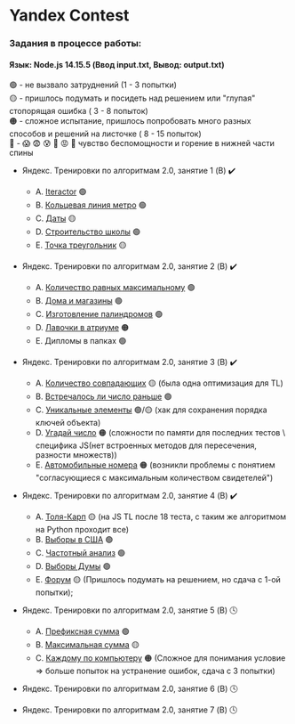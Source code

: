 # Yandex Contest

### Задания в процессе работы:

#### Язык: Node.js 14.15.5 (Ввод input.txt, Вывод: output.txt)

🟢 - не вызвало затруднений (1 - 3 попытки)  
🟡 - пришлось подумать и посидеть над решением или "глупая" стопорящая ошибка ( 3 - 8 попыток)  
🟠 - сложное испытание, пришлось попробовать много разных способов и решений на листочке ( 8 - 15 попыток)  
🔴 - 😱 😨 😰 🤯 😡 🤬 чувство беспомощности и горение в нижней части спины

- Яндекс. Тренировки по алгоритмам 2.0, занятие 1 (B) ✔️

  - A. [Iteractor](https://github.com/iTemes/YaContest/tree/master/src/1/A-Iteractor) 🟢
  - B. [Кольцевая линия метро](https://github.com/iTemes/YaContest/tree/master/src/1/B-MetroRing) 🟢
  - C. [Даты](https://github.com/iTemes/YaContest/tree/master/src/1/C-Dates) 🟡
  - D. [Строительство школы](https://github.com/iTemes/YaContest/tree/master/src/1/D-SchollBuilding) 🟢
  - E. [Точка треугольник](https://github.com/iTemes/YaContest/tree/master/src/1/E-PointAndRectangle) 🟡

- Яндекс. Тренировки по алгоритмам 2.0, занятие 2 (B) ✔️

  - A. [Количество равных максимальному](https://github.com/iTemes/YaContest/tree/master/src/2/A-MaxNumsCount) 🟢
  - B. [Дома и магазины](https://github.com/iTemes/YaContest/tree/master/src/2/B-Buildings%26shops) 🟢
  - C. [Изготовление палиндромов](https://github.com/iTemes/YaContest/tree/master/src/2/C-MakePalindrome) 🟢
  - D. [Лавочки в атриуме](https://github.com/iTemes/YaContest/tree/master/src/2/D-Benches) 🟠
  - E. Дипломы в папках 🟢

- Яндекс. Тренировки по алгоритмам 2.0, занятие 3 (B) ✔️

  - A. [Количество совпадающих](https://github.com/iTemes/YaContest/tree/master/src/3/A-EqualCount) 🟡 (была одна оптимизация для TL)
  - B. [Встречалось ли число раньше](https://github.com/iTemes/YaContest/tree/master/src/3/B-hasOwnNum) 🟢
  - C. [Уникальные элементы](https://github.com/iTemes/YaContest/tree/master/src/3/C-unicueElementsArr) 🟢/🟡 (хак для сохранения порядка ключей объекта)
  - D. [Угадай число](https://github.com/iTemes/YaContest/tree/master/src/3/D-guessNum) 🟠 (сложности по памяти для последних тестов \ специфика JS(нет встроенных методов для пересечения, разности множеств))
  - E. [Автомобильные номера](https://github.com/iTemes/YaContest/tree/master/src/3/E-autoNums) 🟠 (возникли проблемы с понятием "согласующиеся с максимальным количеством свидетелей")

- Яндекс. Тренировки по алгоритмам 2.0, занятие 4 (B) ✔️

  - A. [Толя-Карп](https://github.com/iTemes/YaContest/tree/master/src/4/A-colorsGrade) 🟡 (на JS TL после 18 теста, с таким же алгоритмом на Python проходит все)
  - B. [Выборы в США](https://github.com/iTemes/YaContest/tree/master/src/4/B-usaChoise) 🟢
  - C. [Частотный анализ](https://github.com/iTemes/YaContest/tree/master/src/4/C-frequencyAnalitic) 🟢
  - D. [Выборы Думы](https://github.com/iTemes/YaContest/tree/master/src/4/D-russianChoise) 🟢
  - E. [Форум](https://github.com/iTemes/YaContest/tree/master/src/4/E-forum) 🟡 (Пришлось подумать на решением, но сдача с 1-ой попытки);

- Яндекс. Тренировки по алгоритмам 2.0, занятие 5 (B) 🕓

  - A. [Префиксная сумма](https://github.com/iTemes/YaContest/tree/master/src/5/A-prefixSum) 🟢
  - B. [Максимальная сумма](https://github.com/iTemes/YaContest/tree/master/src/5/B-maxSum) 🟡
  - C. [Каждому по компьютеру](https://github.com/iTemes/YaContest/tree/master/src/5/С-computers) 🟠 (Сложное для понимания условие => больше попыток на устранение ошибок, сдача с 3 попытки)

- Яндекс. Тренировки по алгоритмам 2.0, занятие 6 (B) 🕓
- Яндекс. Тренировки по алгоритмам 2.0, занятие 7 (B) 🕓
